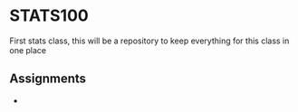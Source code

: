# STATS100
First stats class, this will be a repository to keep everything for this class in one place

## Assignments
-
